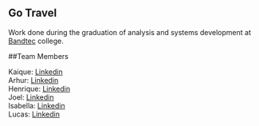 ## Go Travel 

Work done during the graduation of analysis and systems development at [Bandtec](http://www.digitalschool.com.br/faculdade/) college.

##Team Members

Kaique:  [Linkedin](https://www.linkedin.com/in/kaiquepill/)<br>
Arhur:  [Linkedin]()<br>
Henrique:  [Linkedin](https://www.linkedin.com/in/albuquerquefs/)<br>
Joel:  [Linkedin]()<br>
Isabella:  [Linkedin]()<br>
Lucas:  [Linkedin]()
